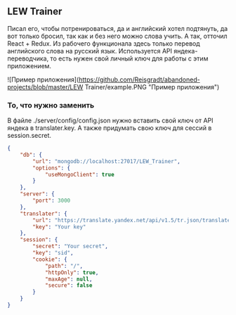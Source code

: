 ## LEW Trainer
Писал его, чтобы потренироваться, да и английский хотел подтянуть, да вот только бросил, так как и без него можно слова учить. А так, отточил React + Redux. Из рабочего функционала здесь только перевод английского слова на русский язык. Используется API яндека-переводчика, то есть нужен свой личный ключ для работы с этим приложением.  

![Пример приложения](https://github.com/Reisgradt/abandoned-projects/blob/master/LEW Trainer/example.PNG "Пример приложения")

### То, что нужно заменить

В файле ./server/config/config.json нужно вставить свой ключ от API яндека в translater.key. А также придумать свою ключ для сессий в session.secret.

```json
{
    "db": {
        "url": "mongodb://localhost:27017/LEW_Trainer",
        "options": {
            "useMongoClient": true
        }
    },
    "server": {
        "port": 3000
    },
    "translater": {
        "url": "https://translate.yandex.net/api/v1.5/tr.json/translate",
        "key": "Your key"
    },
    "session": {
        "secret": "Your secret",
        "key": "sid",
        "cookie": {
            "path": "/",
            "httpOnly": true,
            "maxAge": null,
            "secure": false
        }
    }
}
```
